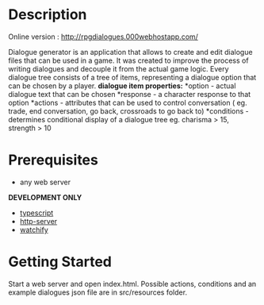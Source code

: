 # Description

Online version : http://rpgdialogues.000webhostapp.com/

Dialogue generator is an application that allows to create and edit dialogue files that can be used in a game. It was created to improve the process of writing dialogues and decouple it from the actual game logic.
Every dialogue tree consists of a tree of items, representing a dialogue option that can be chosen by a player. 
**dialogue item properties:**
*option - actual dialogue text that can be chosen
*response - a character response to that option
*actions - attributes that can be used to control conversation ( eg. trade, end conversation, go back, crossroads to go back to)
*conditions - determines conditional display of a dialogue tree eg. charisma > 15, strength > 10

# Prerequisites
* any web server

**DEVELOPMENT ONLY**
* [typescript](https://www.typescriptlang.org/)
* [http-server](https://www.npmjs.com/package/http-server)
* [watchify](https://github.com/browserify/watchify)

# Getting Started
Start a web server and open index.html. Possible actions, conditions and an example dialogues json file are in src/resources folder.
